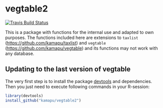 
<!-- README.md is generated from README.Rmd. Please edit that file -->

# vegtable2

[![Travis Build
Status](https://travis-ci.org/kamapu/vegtable2.svg?branch=master)](https://travis-ci.org/kamapu/vegtable2)

This is a package with functions for the internal use and adapted to own
purposes. The functions included here are extensions to `taxlist`
(<https://github.com/kamapu/taxlist>) and `vegtable`
(<https://github.com/kamapu/vegtable>) and its functions may not work
with any database.

## Updating to the last version of vegtable

The very first step is to install the package
[devtools](https://github.com/hadley/devtools) and dependencies. Then
you just need to execute following commands in your R-session:

``` r
library(devtools)
install_github("kamapu/vegtable2")
```
